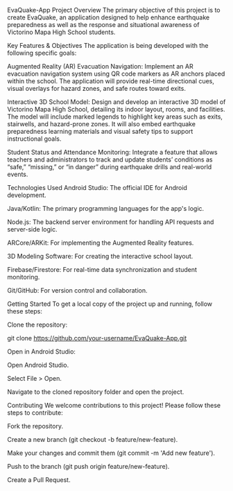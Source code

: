 EvaQuake-App
Project Overview
The primary objective of this project is to create EvaQuake, an application designed to help enhance earthquake preparedness as well as the response and situational awareness of Victorino Mapa High School students.

Key Features & Objectives
The application is being developed with the following specific goals:

Augmented Reality (AR) Evacuation Navigation: Implement an AR evacuation navigation system using QR code markers as AR anchors placed within the school. The application will provide real-time directional cues, visual overlays for hazard zones, and safe routes toward exits.

Interactive 3D School Model: Design and develop an interactive 3D model of Victorino Mapa High School, detailing its indoor layout, rooms, and facilities. The model will include marked legends to highlight key areas such as exits, stairwells, and hazard-prone zones. It will also embed earthquake preparedness learning materials and visual safety tips to support instructional goals.

Student Status and Attendance Monitoring: Integrate a feature that allows teachers and administrators to track and update students’ conditions as “safe,” “missing,” or “in danger” during earthquake drills and real-world events.

Technologies Used
Android Studio: The official IDE for Android development.

Java/Kotlin: The primary programming languages for the app's logic.

Node.js: The backend server environment for handling API requests and server-side logic.

ARCore/ARKit: For implementing the Augmented Reality features.

3D Modeling Software: For creating the interactive school layout.

Firebase/Firestore: For real-time data synchronization and student monitoring.

Git/GitHub: For version control and collaboration.

Getting Started
To get a local copy of the project up and running, follow these steps:

Clone the repository:

git clone https://github.com/your-username/EvaQuake-App.git

Open in Android Studio:

Open Android Studio.

Select File > Open.

Navigate to the cloned repository folder and open the project.

Contributing
We welcome contributions to this project! Please follow these steps to contribute:

Fork the repository.

Create a new branch (git checkout -b feature/new-feature).

Make your changes and commit them (git commit -m 'Add new feature').

Push to the branch (git push origin feature/new-feature).

Create a Pull Request.

